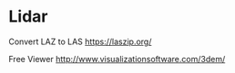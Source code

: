 # Lidar

Convert LAZ to LAS
https://laszip.org/

Free Viewer
http://www.visualizationsoftware.com/3dem/
